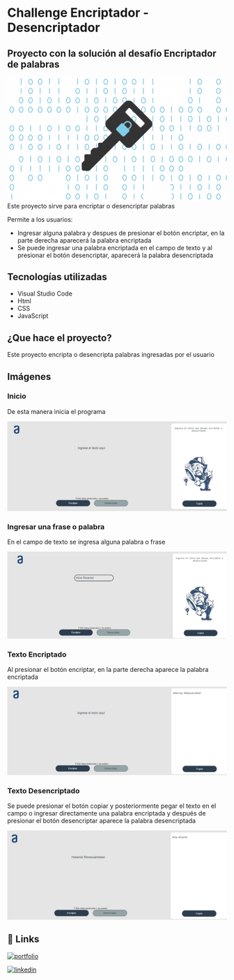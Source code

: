 # Challenge Encriptador - Desencriptador
##  Proyecto con la solución al desafío Encriptador de palabras
![](https://github.com/ricardoramirezmora/encriptador-challenge-alura/blob/master/encriptar.png)
Este proyecto sirve para encriptar o desencriptar palabras
 
Permite a los usuarios:

- Ingresar alguna palabra y despues de presionar el botón encriptar, en la parte derecha aparecerá la palabra encriptada
- Se puede ingresar una palabra encriptada en el campo de texto y al presionar el botón desencriptar, aparecerá la palabra desencriptada


## Tecnologías utilizadas

- Visual Studio Code
- Html
- CSS
- JavaScript


## ¿Que hace el proyecto?

Este proyecto encripta o desencripta palabras ingresadas por el usuario

## Imágenes

### Inicio
De esta manera inicia el programa

![App Screenshot](https://github.com/ricardoramirezmora/encriptador-challenge-alura/blob/master/Inicio%20-%20Encriptador.jpg)

### Ingresar una frase o palabra
En el campo de texto se ingresa alguna palabra o frase

![App Screenshot](https://github.com/ricardoramirezmora/encriptador-challenge-alura/blob/master/Ingresar%20-%20Encriptador.jpg)

### Texto Encriptado
Al presionar el botón encriptar, en la parte derecha aparece la palabra encriptada

![App Screenshot](https://github.com/ricardoramirezmora/encriptador-challenge-alura/blob/master/Texto%20encriptado%20-%20Encriptador.jpg)

### Texto Desencriptado
Se puede presionar el botón copiar y posteriormente pegar el texto en el campo o ingresar directamente una palabra encriptada y después de presionar el botón desencriptar aparece la palabra desencriptada 

![App Screenshot](https://github.com/ricardoramirezmora/encriptador-challenge-alura/blob/master/Desencriptar%20-%20Encriptar.jpg)

## 🔗 Links
[![portfolio](https://img.shields.io/badge/my_portfolio-000?style=for-the-badge&logo=ko-fi&logoColor=white)](https://github.com/ricardoramirezmora)

[![linkedin](https://img.shields.io/badge/linkedin-0A66C2?style=for-the-badge&logo=linkedin&logoColor=white)](https://www.linkedin.com/in/ricardo-ramirez-mora/)
